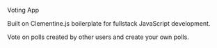 Voting App

Built on Clementine.js boilerplate for fullstack JavaScript development.

Vote on polls created by other users and create your own polls.
